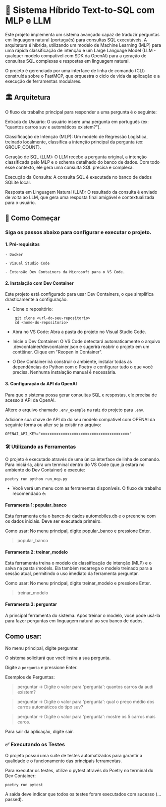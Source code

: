 # 🚀 Sistema Híbrido Text-to-SQL com MLP e LLM
Este projeto implementa um sistema avançado capaz de traduzir perguntas em linguagem natural (português) para consultas SQL executáveis. A arquitetura é híbrida, utilizando um modelo de Machine Learning (MLP) para uma rápida classificação de intenção e um Large Language Model (LLM - qualquer modelo compativel com SDK da OpenAI) para a geração de consultas SQL complexas e respostas em linguagem natural.

O projeto é gerenciado por uma interface de linha de comando (CLI) construída sobre o FastMCP, que orquestra o ciclo de vida da aplicação e a execução de ferramentas modulares.

## 🏛️ Arquitetura
O fluxo de trabalho principal para responder a uma pergunta é o seguinte:

Entrada do Usuário: O usuário insere uma pergunta em português (ex: "quantos carros suv e automáticos existem?").

Classificação de Intenção (MLP): Um modelo de Regressão Logística, treinado localmente, classifica a intenção principal da pergunta (ex: GROUP_COUNT).

Geração de SQL (LLM): O LLM recebe a pergunta original, a intenção classificada pelo MLP e o schema detalhado do banco de dados. Com todo esse contexto, ele gera uma consulta SQL precisa e complexa.

Execução da Consulta: A consulta SQL é executada no banco de dados SQLite local.

Resposta em Linguagem Natural (LLM): O resultado da consulta é enviado de volta ao LLM, que gera uma resposta final amigável e contextualizada para o usuário.

## 🚀 Como Começar
### Siga os passos abaixo para configurar e executar o projeto.

#### 1. Pré-requisitos
    - Docker

    - Visual Studio Code

    - Extensão Dev Containers da Microsoft para o VS Code.

#### 2. Instalação com Dev Container
Este projeto está configurado para usar Dev Containers, o que simplifica drasticamente a configuração.

 - Clone o repositório:

        git clone <url-do-seu-repositorio>
        cd <nome-do-repositorio>

- Abra no VS Code:
Abra a pasta do projeto no Visual Studio Code.

- Inicie o Dev Container:
O VS Code detectará automaticamente o arquivo .devcontainer/devcontainer.json e sugerirá reabrir o projeto em um contêiner. Clique em "Reopen in Container".

- O Dev Container irá construir o ambiente, instalar todas as dependências do Python com o Poetry e configurar tudo o que você precisa. Nenhuma instalação manual é necessária.

#### 3. Configuração da API da OpenAI
Para que o sistema possa gerar consultas SQL e respostas, ele precisa de acesso à API da OpenAI.

Altere o arquivo chamado ``.env_exemple`` na raiz do projeto para ``.env``.

Adicione sua chave de API da do seu modelo compativel com OPENAI da seguinte forma ou alter se ja existir no arquivo:

    OPENAI_API_KEY="xxxxxxxxxxxxxxxxxxxxxxxxxxxxxxxxxxxxxxxx"

### 🛠️ Utilizando as Ferramentas
O projeto é executado através de uma única interface de linha de comando. Para iniciá-la, abra um terminal dentro do VS Code (que já estará no ambiente do Dev Container) e execute:

    poetry run python run_mcp.py

- Você verá um menu com as ferramentas disponíveis. O fluxo de trabalho recomendado é:

#### Ferramenta 1: popular_banco
Esta ferramenta cria o banco de dados automobiles.db e o preenche com os dados iniciais. Deve ser executada primeiro.

Como usar:
No menu principal, digite popular_banco e pressione Enter.

> popular_banco

#### Ferramenta 2: treinar_modelo
Esta ferramenta treina o modelo de classificação de intenção (MLP) e o salva na pasta /models. Ela também recarrega o modelo treinado para a sessão atual, permitindo o uso imediato da ferramenta perguntar.

Como usar:
No menu principal, digite treinar_modelo e pressione Enter.

> treinar_modelo

#### Ferramenta 3: perguntar
A principal ferramenta do sistema. Após treinar o modelo, você pode usá-la para fazer perguntas em linguagem natural ao seu banco de dados.

## Como usar:

No menu principal, digite perguntar.

O sistema solicitará que você insira a sua pergunta.

Digite a ``pergunta`` e pressione Enter.

Exemplos de Perguntas:

> perguntar
   -> Digite o valor para 'pergunta': quantos carros da audi existem?

> perguntar
   -> Digite o valor para 'pergunta': qual o preço médio dos carros automáticos do tipo suv?

> perguntar
   -> Digite o valor para 'pergunta': mostre os 5 carros mais caros.

Para sair da aplicação, digite sair.

### ✅ Executando os Testes
O projeto possui uma suíte de testes automatizados para garantir a qualidade e o funcionamento das principais ferramentas.

Para executar os testes, utilize o pytest através do Poetry no terminal do Dev Container:

    poetry run pytest

A saída deve indicar que todos os testes foram executados com sucesso (... passed).